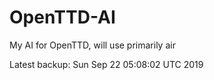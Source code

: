 # OpenTTD-AI
My AI for OpenTTD, will use primarily air

Latest backup: Sun Sep 22 05:08:02 UTC 2019
